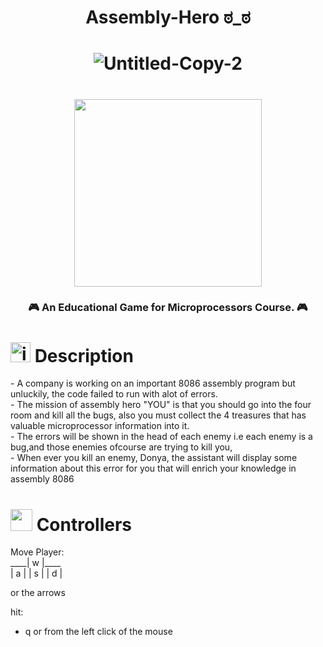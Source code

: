  <H1 align="center">

 Assembly-Hero ಠ_ಠ
 </H1>
<H1 align="center">

<img  src="https://i.ibb.co/17Nv2R3/Untitled-Copy-2.png" alt="Untitled-Copy-2" border="0" >
  </H1>
  <h1 align="center">
<img src="https://www.unity-studios.com/de/wp-content/uploads/revslider/home-banner/made-with-unity-white.png" width=300px >

 </h1>
<h3 align="center">🎮 An Educational Game for Microprocessors Course. 🎮</h3>


<H1>
<a href="https://imgbb.com/"><img src="https://i.ibb.co/dLNFXqx/icons8-pacman-48.png" alt="icons8-pacman-48" border="0" width=32px></a> Description
 </H1>
<p>
- A company is working on an important 8086 assembly program but unluckily, the code failed to run with alot of errors. </br>
- The mission of assembly hero "YOU" is that you should go into the four room and kill all the bugs, 
 also you must collect the 4 treasures that has valuable microprocessor information into it.</br>
- The errors will be shown in the head of each enemy i.e each enemy is a bug,and those enemies ofcourse are trying to kill you, </br>
- When ever you kill an enemy, Donya, the assistant will display some information about this error for you 
that  will enrich your knowledge in assembly 8086</br>
 </p>
<H1>
<a href="https://imgbb.com/"><img src="https://img.icons8.com/doodle/48/000000/controller--v1.png" width= 35px></a> Controllers
 </H1>
<p>Move Player: </br>
____| w |____ </br>
| a | | s | | d |</br>
 
or the arrows 
</br>

hit: </br>
- q or from the left click of the mouse</br>
</p>
